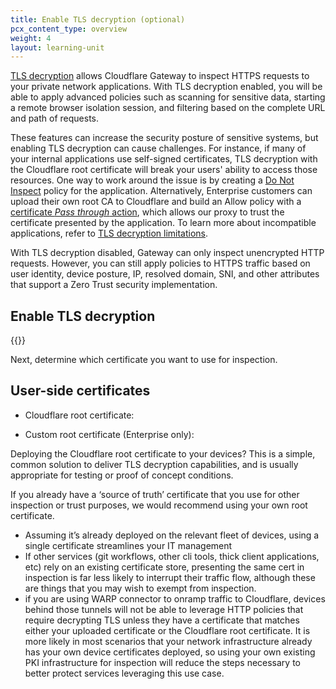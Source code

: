 ```yaml
---
title: Enable TLS decryption (optional)
pcx_content_type: overview
weight: 4
layout: learning-unit
---
```


[TLS decryption](https://www.cloudflare.com/learning/security/what-is-https-inspection/) allows Cloudflare Gateway to inspect HTTPS requests to your private network applications. With TLS decryption enabled, you will be able to apply advanced policies such as scanning for sensitive data, starting a remote browser isolation session, and filtering based on the complete URL and path of requests.

These features can increase the security posture of sensitive systems, but enabling TLS decryption can cause challenges. For instance, if many of your internal applications use self-signed certificates, TLS decryption with the Cloudflare root certificate will break your users' ability to access those resources. One way to work around the issue is by creating a [Do Not Inspect](/cloudflare-one/policies/gateway/http-policies/#do-not-inspect) policy for the application. Alternatively, Enterprise customers can upload their own root CA to Cloudflare and build an Allow policy with a [certificate _Pass through_ action](/cloudflare-one/policies/gateway/http-policies/#untrusted-certificates), which allows our proxy to trust the certificate presented by the application. To learn more about incompatible applications, refer to [TLS decryption limitations](/cloudflare-one/policies/gateway/http-policies/tls-decryption/#limitations).

With TLS decryption disabled, Gateway can only inspect unencrypted HTTP requests. However, you can still apply policies to HTTPS traffic based on user identity, device posture, IP, resolved domain, SNI, and other attributes that support a Zero Trust security implementation.

## Enable TLS decryption

{{<render file="gateway/_enable-tls-decryption.md" productFolder="cloudflare-one">}}

Next, determine which certificate you want to use for inspection.

## User-side certificates

- Cloudflare root certificate:

- Custom root certificate (Enterprise only):

Deploying the Cloudflare root certificate to your devices? This is a simple, common solution to deliver TLS decryption capabilities, and is usually appropriate for testing or proof of concept conditions.

If you already have a ‘source of truth’ certificate that you use for other inspection or trust purposes, we would recommend using your own root certificate.
- Assuming it’s already deployed on the relevant fleet of devices, using a single certificate streamlines your IT management
- If other services (git workflows, other cli tools, thick client applications, etc) rely on an existing certificate store, presenting the same cert in inspection is far less likely to interrupt their traffic flow, although these are things that you may wish to exempt from inspection.
- if you are using WARP connector to onramp traffic to Cloudflare, devices behind those tunnels will not be able to leverage HTTP policies that require decrypting TLS unless they have a certificate that matches either your uploaded certificate or the Cloudflare root certificate. It is more likely in most scenarios that your network infrastructure already has your own device certificates deployed, so using your own existing PKI infrastructure for inspection will reduce the steps necessary to better protect services leveraging this use case.
